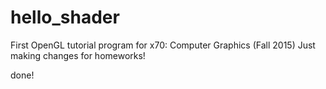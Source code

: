 # hello_shader
First OpenGL tutorial program for x70: Computer Graphics (Fall 2015)
Just making changes for homeworks!

done!
